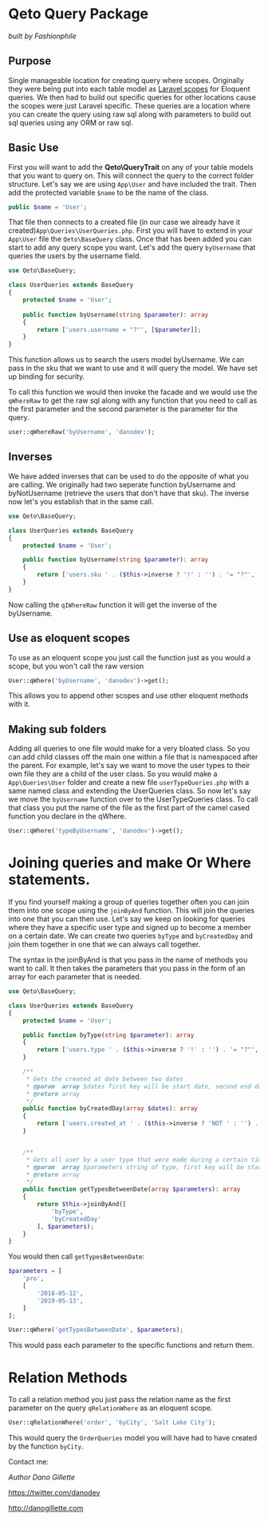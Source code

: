 # Qeto Query Package

*built by Fashionphile*


## Purpose
Single manageable location for creating query where scopes. Originally they were being put into each table model as [Laravel scopes](https://laravel.com/docs/5.0/eloquent#query-scopes) for Eloquent queries. We then had to build out specific queries for other locations cause the scopes were just Laravel specific. These queries are a location where you can create the query using raw sql along with parameters to build out sql queries using any ORM or raw sql.

## Basic Use
First you will want to add the **Qeto\QueryTrait** on any of your table models that you want to query on. This will connect the query to the correct folder structure. Let's say we are using `App\User` and have included the trait. Then add the protected variable `$name` to be the name of the class.

```php
public $name = 'User';
```

That file then connects to a created file (in our case we already have it created)`App\Queries\UserQueries.php`. First you will have to extend in your `App\User` file the `Qeto\BaseQuery` class. Once that has been added you can start to add any query scope you want. Let's add the query `byUsername` that queries the users by the username field.

```php
use Qeto\BaseQuery;

class UserQueries extends BaseQuery 
{
    protected $name = 'User';
    
    public function byUsername(string $parameter): array
    {
        return ['users.username = "?"', [$parameter]];
    }
}
```

This function allows us to search the users model byUsername. We can pass in the sku that we want to use and it will query the model. We have set up binding for security.

To call this function we would then invoke the facade and we would use the `qWhereRaw` to get the raw sql along with any function that you need to call as the first parameter and the second parameter is the parameter for the query.

```php
user::qWhereRaw('byUsername', 'danodev');
```

## Inverses
We have added inverses that can be used to do the opposite of what you are calling. We originally had two seperate function byUsername and byNotUsername (retrieve the users that don't have that sku). The inverse now let's you establish that in the same call.

```php
use Qeto\BaseQuery;

class UserQueries extends BaseQuery 
{
    protected $name = 'User';

    public function byUsername(string $parameter): array
    {
        return ['users.sku ' . ($this->inverse ? '!' : '') . '= "?"', [$parameter]];
    }
}
```

Now calling the `qIWhereRaw` function it will get the inverse of the byUsername.

## Use as eloquent scopes

To use as an eloquent scope you just call the function just as you would a scope, but you won't call the raw version

```php
User::qWhere('byUsername', 'danodev')->get();
```

This allows you to append other scopes and use other eloquent methods with it.

## Making sub folders
Adding all queries to one file would make for a very bloated class. So you can add child classes off the main one within a file that is namespaced after the parent. For example, let's say we want to move the user types to their own file they are a child of the user class. So you would make a `App\Queries\User` folder and create a new file `userTypeQueries.php` with a same named class and extending the UserQueries class. So now let's say we move the `byUsername` function over to the UserTypeQueries class. To call that class you put the name of the file as the first part of the camel cased function you declare in the qWhere.

```php
User::qWhere('typeByUsername', 'danodev')->get();
```

# Joining queries and make Or Where statements.
If you find yourself making a group of queries together often you can join them into one scope using the `joinByAnd` function. This will join the queries into one that you can then use. Let's say we keep on looking for queries where they have a specific user type and signed up to become a member on a certain date. We can create two queries `byType` and `byCreatedDay` and join them together in one that we can always call together.

The syntax in the joinByAnd is that you pass in the name of methods you want to call. It then takes the parameters that you pass in the form of an array for each parameter that is needed.

```php
use Qeto\BaseQuery;

class UserQueries extends BaseQuery 
{
    protected $name = 'User';

    public function byType(string $parameter): array
    {
        return ['users.type ' . ($this->inverse ? '!' : '') . '= "?"', [$parameter]];
    }

    /**
     * Gets the created at date between two dates
     * @param  array $dates first key will be start date, second end date
     * @return array
     */
    public function byCreatedDay(array $dates): array
    {
        return ['users.created_at ' . ($this->inverse ? 'NOT ' : '') . 'BETWEEN "?"" AND "?"', [$dates]];
    }


    /**
     * Gets all user by a user type that were made during a certain time period
     * @param  array $parameters string of type, first key will be start date, second end date
     * @return array
     */
    public function getTypesBetweenDate(array $parameters): array
    {
        return $this->joinByAnd([
            'byType',
            'byCreatedDay'
        ], $parameters);
    }
}
```

You would then call `getTypesBetweenDate`:

```php
$parameters = [
    'pro',
    [
        '2018-05-12',
        '2019-05-13',
    ]
];

User::qWhere('getTypesBetweenDate', $parameters);
```

This would pass each parameter to the specific functions and return them.

# Relation Methods

To call a relation method you just pass the relation name as the first parameter on the query `qRelationWhere` as an eloquent scope.

```php
User::qRelationWhere('order', 'byCity', 'Salt Lake City');
```

This would query the `OrderQueries` model you will have had to have created by the function `byCity`.

Contact me:

*Author Dano Gillette* 

https://twitter.com/danodev

http://danogillette.com
